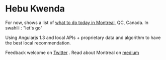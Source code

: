 # Hebu Kwenda

For now, shows a list of [what to do today in Montreal](http://hebukwenda.com), QC, Canada. In swahili : "let's go"

Using Angularjs 1.3 and local APIs + proprietary data and algorithm to have the best local recommendation.

Feedback welcome on [Twitter](http://twitter.com/heri) . Read about Montreal on [medium](http://medium.com/@heri)
